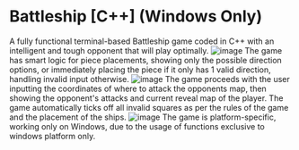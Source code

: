 # Battleship [C++] (Windows Only)
A fully functional terminal-based Battleship game coded in C++ with an intelligent and tough opponent that will play optimally.
![image](https://github.com/user-attachments/assets/2f20b39d-15df-4e54-bda8-0ad983c21f4b)
The game has smart logic for piece placements, showing only the possible direction options, or immediately placing the piece if it only has 1 valid direction, handling invalid input otherwise.
![image](https://github.com/user-attachments/assets/d4b54b4c-69ab-4426-8534-de2623e001cd)
The game proceeds with the user inputting the coordinates of where to attack the opponents map, then showing the opponent's attacks and current reveal map of the player. The game automatically ticks off all invalid squares as per the rules of the game and the placement of the ships.
![image](https://github.com/user-attachments/assets/3a83686c-631c-49bb-81c4-3af9a94bd0f6)
The game is platform-specific, working only on Windows, due to the usage of functions exclusive to windows platform only.
